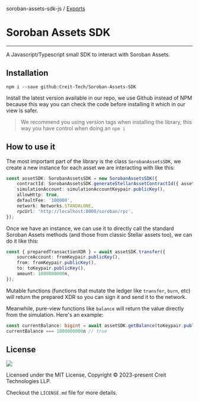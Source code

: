 soroban-assets-sdk-js / [Exports](modules.md)

# Soroban Assets SDK

---

A Javascript/Typescript small SDK to interact with Soroban Assets.

## Installation

```shell
npm i --save github:Creit-Tech/Soroban-Assets-SDK
```

Install the latest version available in our repo, we use Github instead of NPM because this way you can check the code before installing it which in our view is safer.

> We recommend you using version tags when installing the library, this way you have control when doing an `npm i`

## How to use it

The most important part of the library is the class `SorobanAssetsSDK`, we create a new instance for each asset we are interacting with like this:

```typescript
const assetSDK: SorobanAssetsSDK = new SorobanAssetsSDK({
    contractId: SorobanAssetsSDK.generateStellarAssetContractId({ asset: Asset.native(), network: Networks.STANDALONE }),
    simulationAccount: simulationAccountKeypair.publicKey(),
    allowHttp: true,
    defaultFee: '100000',
    network: Networks.STANDALONE,
    rpcUrl: 'http://localhost:8000/soroban/rpc',
});
```

Once we have an instance, we can use it to directly call the standard Soroban Assets methods (and those from classic Stellar assets too), we can do it like this:

```typescript
const { preparedTransactionXDR } = await assetSDK.transfer({
    sourceAccount: fromKeypair.publicKey(),
    from: fromKeypair.publicKey(),
    to: toKeypair.publicKey(),
    amount: 1000000000n,
});
```

Mutable functions (functions that mutate the ledger like `transfer`, `burn`, etc) will return the prepared XDR so you can sign it and send it to the network.

Meanwhile, pure-view functions like `balance` will return the value directly from the simulation. Here's an example:

```typescript
const currentBalance: bigint = await assetSDK.getBalance(toKeypair.publicKey());
currentBalance === 1000000000n // true
```

## License
![](https://img.shields.io/badge/License-MIT-lightgrey)

Licensed under the MIT License, Copyright © 2023-present Creit Technologies LLP.

Checkout the `LICENSE.md` file for more details.
